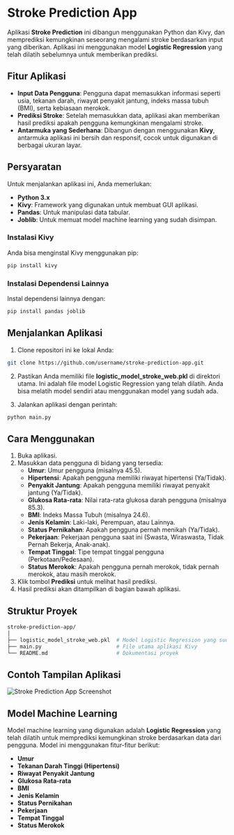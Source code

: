 # Stroke Prediction App

Aplikasi **Stroke Prediction** ini dibangun menggunakan Python dan Kivy, dan memprediksi kemungkinan seseorang mengalami stroke berdasarkan input yang diberikan. Aplikasi ini menggunakan model **Logistic Regression** yang telah dilatih sebelumnya untuk memberikan prediksi.

## Fitur Aplikasi

- **Input Data Pengguna**: Pengguna dapat memasukkan informasi seperti usia, tekanan darah, riwayat penyakit jantung, indeks massa tubuh (BMI), serta kebiasaan merokok.
- **Prediksi Stroke**: Setelah memasukkan data, aplikasi akan memberikan hasil prediksi apakah pengguna kemungkinan mengalami stroke.
- **Antarmuka yang Sederhana**: Dibangun dengan menggunakan **Kivy**, antarmuka aplikasi ini bersih dan responsif, cocok untuk digunakan di berbagai ukuran layar.

## Persyaratan

Untuk menjalankan aplikasi ini, Anda memerlukan:

- **Python 3.x**
- **Kivy**: Framework yang digunakan untuk membuat GUI aplikasi.
- **Pandas**: Untuk manipulasi data tabular.
- **Joblib**: Untuk memuat model machine learning yang sudah disimpan.

### Instalasi Kivy

Anda bisa menginstal Kivy menggunakan pip:

```bash
pip install kivy
```

### Instalasi Dependensi Lainnya

Instal dependensi lainnya dengan:

```bash
pip install pandas joblib
```

## Menjalankan Aplikasi

1. Clone repositori ini ke lokal Anda:

```bash
git clone https://github.com/username/stroke-prediction-app.git
```

2. Pastikan Anda memiliki file **logistic_model_stroke_web.pkl** di direktori utama. Ini adalah file model Logistic Regression yang telah dilatih. Anda bisa melatih model sendiri atau menggunakan model yang sudah ada.

3. Jalankan aplikasi dengan perintah:

```bash
python main.py
```

## Cara Menggunakan

1. Buka aplikasi.
2. Masukkan data pengguna di bidang yang tersedia:
   - **Umur**: Umur pengguna (misalnya 45.5).
   - **Hipertensi**: Apakah pengguna memiliki riwayat hipertensi (Ya/Tidak).
   - **Penyakit Jantung**: Apakah pengguna memiliki riwayat penyakit jantung (Ya/Tidak).
   - **Glukosa Rata-rata**: Nilai rata-rata glukosa darah pengguna (misalnya 85.3).
   - **BMI**: Indeks Massa Tubuh (misalnya 24.6).
   - **Jenis Kelamin**: Laki-laki, Perempuan, atau Lainnya.
   - **Status Pernikahan**: Apakah pengguna pernah menikah (Ya/Tidak).
   - **Pekerjaan**: Pekerjaan pengguna saat ini (Swasta, Wiraswasta, Tidak Pernah Bekerja, Anak-anak).
   - **Tempat Tinggal**: Tipe tempat tinggal pengguna (Perkotaan/Pedesaan).
   - **Status Merokok**: Apakah pengguna pernah merokok, tidak pernah merokok, atau masih merokok.
3. Klik tombol **Prediksi** untuk melihat hasil prediksi.
4. Hasil prediksi akan ditampilkan di bagian bawah aplikasi.

## Struktur Proyek

```bash
stroke-prediction-app/
│
├── logistic_model_stroke_web.pkl  # Model Logistic Regression yang sudah dilatih
├── main.py                        # File utama aplikasi Kivy
└── README.md                      # Dokumentasi proyek
```

## Contoh Tampilan Aplikasi

![Stroke Prediction App Screenshot](screenshot.png)

## Model Machine Learning

Model machine learning yang digunakan adalah **Logistic Regression** yang telah dilatih untuk memprediksi kemungkinan stroke berdasarkan data dari pengguna. Model ini menggunakan fitur-fitur berikut:
- **Umur**
- **Tekanan Darah Tinggi (Hipertensi)**
- **Riwayat Penyakit Jantung**
- **Glukosa Rata-rata**
- **BMI**
- **Jenis Kelamin**
- **Status Pernikahan**
- **Pekerjaan**
- **Tempat Tinggal**
- **Status Merokok**
